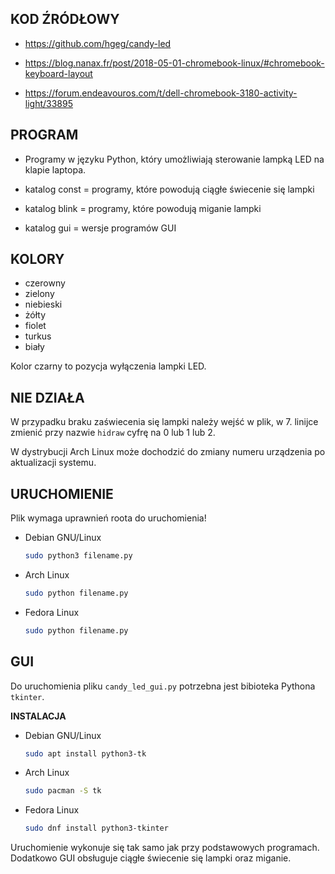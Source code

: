 ## KOD ŹRÓDŁOWY
* https://github.com/hgeg/candy-led

* https://blog.nanax.fr/post/2018-05-01-chromebook-linux/#chromebook-keyboard-layout

* https://forum.endeavouros.com/t/dell-chromebook-3180-activity-light/33895

## PROGRAM

* Programy w języku Python, który umożliwiają sterowanie lampką LED na klapie laptopa.

 * katalog const = programy, które powodują ciągłe świecenie się lampki

* katalog blink = programy, które powodują miganie lampki

* katalog gui = wersje programów GUI

## KOLORY
* czerowny
* zielony
* niebieski
* żółty
* fiolet
* turkus
* biały

Kolor czarny to pozycja wyłączenia lampki LED.

## NIE DZIAŁA
W przypadku braku zaświecenia się lampki należy wejść w plik, w 7. linijce zmienić przy nazwie ```hidraw``` cyfrę na 0 lub 1 lub 2.

W dystrybucji Arch Linux może dochodzić do zmiany numeru urządzenia po aktualizacji systemu.

## URUCHOMIENIE
Plik wymaga uprawnień roota do uruchomienia!
* Debian GNU/Linux
  ```sh
  sudo python3 filename.py
  ```

* Arch Linux
  ```sh
  sudo python filename.py
  ```

* Fedora Linux
  ```sh
  sudo python filename.py
  ```

## GUI
Do uruchomienia pliku ```candy_led_gui.py``` potrzebna jest bibioteka Pythona ```tkinter```.

**INSTALACJA**

* Debian GNU/Linux

  ```sh
  sudo apt install python3-tk
  ```
  
* Arch Linux

  ```sh
  sudo pacman -S tk
  ```

* Fedora Linux

  ```sh
  sudo dnf install python3-tkinter
  ```

Uruchomienie wykonuje się tak samo jak przy podstawowych programach. Dodatkowo GUI obsługuje ciągłe świecenie się lampki oraz miganie.
